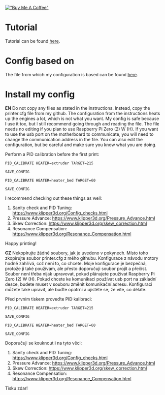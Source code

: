 [!["Buy Me A Coffee"](https://www.buymeacoffee.com/assets/img/custom_images/orange_img.png)](https://www.buymeacoffee.com/cqeta1564)
# Tutorial
Tutorial can be found [here](https://github.com/Fail-Fast-V0/klipper-prusa-mk3s).
# Config based on
The file from which my configuration is based can be found [here](https://github.com/tillin9/klipper/blob/patch-2/config/printer-prusa-mk3s-2021.cfg).
# Install my config
**EN** Do not copy any files as stated in the instructions. Instead, copy the printer.cfg file from my github. The configuration from the instructions heats up the engines a lot, which is not what you want. My config is safe because I use it too, but I still recommend going through and reading the file. The file needs no editing if you plan to use Raspberry Pi Zero (2) W (H). If you want to use the usb port on the motherboard to communicate, you will need to change the communication address in the file. You can also edit the configuration, but be careful and make sure you know what you are doing. 

Perform a PID calibration before the first print:

```
PID_CALIBRATE HEATER=extruder TARGET=215

SAVE_CONFIG

PID_CALIBRATE HEATER=heater_bed TARGET=60

SAVE_CONFIG
```

I recommend checking out these things as well:
  1) Sanity check and PID Tuning: https://www.klipper3d.org/Config_checks.html
  2) Pressure Advance: https://www.klipper3d.org/Pressure_Advance.html
  3) Skew Correction: https://www.klipper3d.org/skew_correction.html
  4) Resonance Compensation: https://www.klipper3d.org/Resonance_Compensation.html

Happy printing!


**CZ** Nekopírujte žádné soubory, jak je uvedeno v pokynech. Místo toho zkopírujte soubor printer.cfg z mého githubu. Konfigurace z návodu motory hodně zahřívá, což není to, co chcete. Moje konfigurace je bezpečná, protože ji také používám, ale přesto doporučuji soubor projít a přečíst. Soubor není třeba nijak upravovat, pokud plánujete používat Raspberry Pi Zero (2) W (H). Pokud chcete ke komunikaci používat usb port na základní desce, budete muset v souboru změnit komunikační adresu. Konfiguraci můžete také upravit, ale buďte opatrní a ujistěte se, že víte, co děláte. 

Před prvním tiskem proveďte PID kalibraci:

```
PID_CALIBRATE HEATER=extruder TARGET=215

SAVE_CONFIG

PID_CALIBRATE HEATER=heater_bed TARGET=60

SAVE_CONFIG
```

Doporučuji se kouknout i na tyto věci:
  1) Sanity check and PID Tuning: https://www.klipper3d.org/Config_checks.html
  2) Pressure Advance: https://www.klipper3d.org/Pressure_Advance.html
  3) Skew Correction: https://www.klipper3d.org/skew_correction.html
  4) Resonance Compensation: https://www.klipper3d.org/Resonance_Compensation.html

Tisku zdar!
